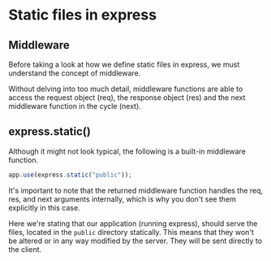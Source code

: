 # Static files in express

## Middleware
Before taking a look at how we define static files in express, we must understand the concept of middleware.

Without delving into too much detail, middleware functions are able to access the request object (req), the response object (res) and the next middleware function in the cycle (next).

## express.static()
Although it might not look typical, the following is a built-in middleware function.

```javascript
app.use(express.static("public"));
```
It's important to note that the returned middleware function handles the req, res, and next arguments internally, which is why you don't see them explicitly in this case.

Here we're stating that our application (running express), should serve the files, located in the `public` directory statically.
This means that they won't be altered or in any way modified by the server. They will be sent directly to the client.
